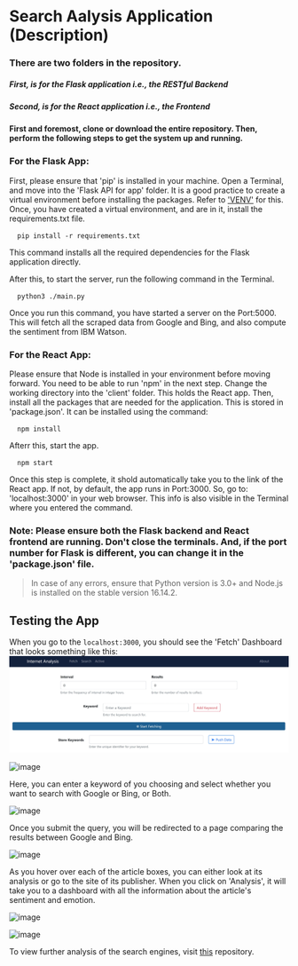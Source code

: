 # Search Aalysis Application (Description)
### There are two folders in the repository.
##### First, is for the Flask application i.e., the RESTful Backend
##### Second, is for the React application i.e., the Frontend

#### First and foremost, clone or download the entire repository. Then, perform the following steps to get the system up and running.

### For the Flask App:
First, please ensure that 'pip' is installed in your machine.
Open a Terminal, and move into the 'Flask API for app' folder. It is a good practice to create a virtual environment before installing the packages.
Refer to ['VENV'](https://docs.python.org/3/library/venv.html) for this. Once, you have created a virtual environment, and are in it, install the requirements.txt file.

```
  pip install -r requirements.txt
```
This command installs all the required dependencies for the Flask application directly.

After this, to start the server, run the following command in the Terminal.
```
  python3 ./main.py
```
 
 Once you run this command, you have started a server on the Port:5000. This will fetch all the scraped data from Google and Bing, and also compute the sentiment from IBM Watson.
 
 ### For the React App:
Please ensure that Node is installed in your environment before moving forward. You need to be able to run 'npm' in the next step.
Change the working directory into the 'client' folder. This holds the React app.
Then, install all the packages that are needed for the application. This is stored in 'package.json'. It can be installed using the command:
```
  npm install
```
Afterr this, start the app.
```
  npm start
```
Once this step is complete, it shold automatically take you to the link of the React app. If not, by default, the app runs in Port:3000. So, go to:
'localhost:3000' in your web browser. This info is also visible in the Terminal where you entered the command.

### Note: Please ensure both the Flask backend and React frontend are running. Don't close the terminals. And, if the port number for Flask is different, you can change it in the 'package.json' file.

> In case of any errors, ensure that Python version is 3.0+ and Node.js is installed on the stable version 16.14.2.

## Testing the App
When you go to the `localhost:3000`, you should see the 'Fetch' Dashboard that looks something like this:
![image](https://raw.githubusercontent.com/BatsalG/search-engine-app/main/SearchFullStack/screenshots/Fetch_Dashboard.jpg)

![image](https://user-images.githubusercontent.com/90344616/145472587-5f126ce0-c94e-4b17-b0e3-62dc49933d68.png)

Here, you can enter a keyword of you choosing and select whether you want to search with Google or Bing, or Both.

![image](https://user-images.githubusercontent.com/90344616/145472928-2a0324e5-6f47-40af-b27b-0c20c41a01b7.png)

Once you submit the query, you will be redirected to a page comparing the results between Google and Bing.

![image](https://user-images.githubusercontent.com/90344616/145473532-5d8bf5e2-4aae-40c7-a95d-f094de2e151d.png)

As you hover over each of the article boxes, you can either look at its analysis or go to the site of its publisher. When you click on 'Analysis', it will take you to a dashboard with all the information about the article's sentiment and emotion.

![image](https://user-images.githubusercontent.com/90344616/145473786-6e4819f8-9916-420c-bc76-c7a939db0717.png)

![image](https://user-images.githubusercontent.com/90344616/145473869-22c402f4-3d02-43cd-9d85-45c3941a1d54.png)

To view further analysis of the search engines, visit [this](https://github.com/BatsalG/SearchAnalysis) repository.
